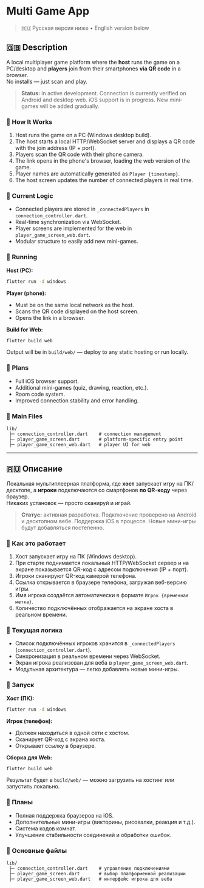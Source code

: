 # Multi Game App

> 🇷🇺 Русская версия ниже • English version below

## 🇬🇧 Description

A local multiplayer game platform where the **host** runs the game on a PC/desktop and **players** join from their smartphones **via QR code** in a browser.  
No installs — just scan and play.

> **Status:** in active development. Connection is currently verified on Android and desktop web. iOS support is in progress. New mini-games will be added gradually.

### 🔹 How It Works
1. Host runs the game on a PC (Windows desktop build).
2. The host starts a local HTTP/WebSocket server and displays a QR code with the join address (IP + port).
3. Players scan the QR code with their phone camera.
4. The link opens in the phone's browser, loading the web version of the game.
5. Player names are automatically generated as `Player {timestamp}`.
6. The host screen updates the number of connected players in real time.

### 🔹 Current Logic
- Connected players are stored in `_connectedPlayers` in `connection_controller.dart`.
- Real-time synchronization via WebSocket.
- Player screens are implemented for the web in `player_game_screen_web.dart`.
- Modular structure to easily add new mini-games.

### 🔹 Running
**Host (PC):**
```bash
flutter run -d windows
```

**Player (phone):**
- Must be on the same local network as the host.
- Scans the QR code displayed on the host screen.
- Opens the link in a browser.

**Build for Web:**
```bash
flutter build web
```
Output will be in `build/web/` — deploy to any static hosting or run locally.

### 🔹 Plans
- Full iOS browser support.
- Additional mini-games (quiz, drawing, reaction, etc.).
- Room code system.
- Improved connection stability and error handling.

### 📂 Main Files
```
lib/
 ├─ connection_controller.dart    # connection management
 ├─ player_game_screen.dart       # platform-specific entry point
 ├─ player_game_screen_web.dart   # player UI for web
```

---

## 🇷🇺 Описание

Локальная мультиплеерная платформа, где **хост** запускает игру на ПК/десктопе, а **игроки** подключаются со смартфонов **по QR-коду** через браузер.  
Никаких установок — просто сканируй и играй.

> **Статус:** активная разработка. Подключение проверено на Android и десктопном вебе. Поддержка iOS в процессе. Новые мини-игры будут добавляться постепенно.

### 🔹 Как это работает
1. Хост запускает игру на ПК (Windows desktop).
2. При старте поднимается локальный HTTP/WebSocket сервер и на экране показывается QR-код с адресом подключения (IP + порт).
3. Игроки сканируют QR-код камерой телефона.
4. Ссылка открывается в браузере телефона, загружая веб-версию игры.
5. Имя игрока создаётся автоматически в формате `Игрок {временная метка}`.
6. Количество подключённых отображается на экране хоста в реальном времени.

### 🔹 Текущая логика
- Список подключённых игроков хранится в `_connectedPlayers` (`connection_controller.dart`).
- Синхронизация в реальном времени через WebSocket.
- Экран игрока реализован для веба в `player_game_screen_web.dart`.
- Модульная архитектура — легко добавлять новые мини-игры.

### 🔹 Запуск
**Хост (ПК):**
```bash
flutter run -d windows
```

**Игрок (телефон):**
- Должен находиться в одной сети с хостом.
- Сканирует QR-код с экрана хоста.
- Открывает ссылку в браузере.

**Сборка для Web:**
```bash
flutter build web
```
Результат будет в `build/web/` — можно загрузить на хостинг или запустить локально.

### 🔹 Планы
- Полная поддержка браузеров на iOS.
- Дополнительные мини-игры (викторины, рисовалки, реакция и т.д.).
- Система кодов комнат.
- Улучшение стабильности соединений и обработки ошибок.

### 📂 Основные файлы
```
lib/
 ├─ connection_controller.dart    # управление подключениями
 ├─ player_game_screen.dart       # выбор платформенной реализации
 ├─ player_game_screen_web.dart   # интерфейс игрока для веба
```
